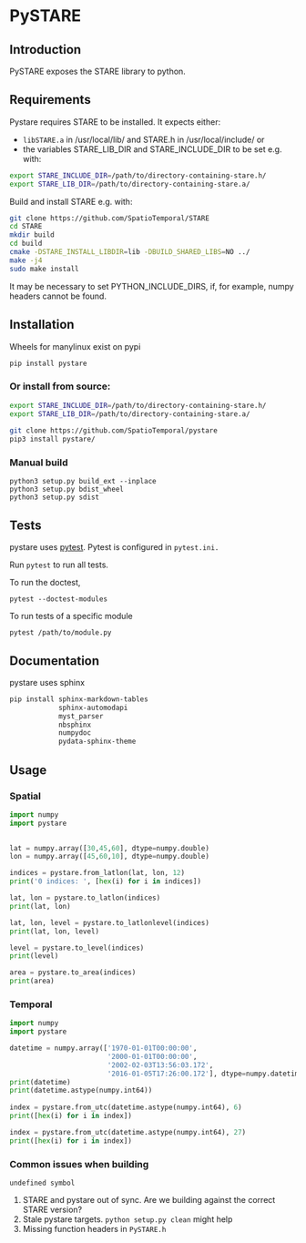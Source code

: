 # PySTARE

## Introduction
PySTARE exposes the STARE library to python.


## Requirements
Pystare requires STARE to be installed.
It expects either:

- ```libSTARE.a``` in /usr/local/lib/ and STARE.h in /usr/local/include/ or
- the variables STARE_LIB_DIR and STARE_INCLUDE_DIR to be set e.g. with:

```bash
export STARE_INCLUDE_DIR=/path/to/directory-containing-stare.h/
export STARE_LIB_DIR=/path/to/directory-containing-stare.a/
```


Build and install STARE e.g. with:

```bash
git clone https://github.com/SpatioTemporal/STARE
cd STARE
mkdir build
cd build
cmake -DSTARE_INSTALL_LIBDIR=lib -DBUILD_SHARED_LIBS=NO ../
make -j4
sudo make install
```


It may be necessary to set PYTHON_INCLUDE_DIRS, if, for example, numpy
headers cannot be found.

## Installation
Wheels for manylinux exist on pypi
 
```bash
pip install pystare
```

### Or install from source:

```bash
export STARE_INCLUDE_DIR=/path/to/directory-containing-stare.h/
export STARE_LIB_DIR=/path/to/directory-containing-stare.a/
        
git clone https://github.com/SpatioTemporal/pystare 
pip3 install pystare/
```
    
### Manual build

```shell
python3 setup.py build_ext --inplace 
python3 setup.py bdist_wheel
python3 setup.py sdist
```
    
## Tests
pystare uses [pytest](https://docs.pytest.org/en/6.2.x/). Pytest is configured in ```pytest.ini.```

Run ```pytest``` to run all tests.

To run the doctest,

```shell
pytest --doctest-modules 
```

To run tests of a specific module

```shell
pytest /path/to/module.py
```

## Documentation
pystare uses sphinx

```bash
pip install sphinx-markdown-tables 
            sphinx-automodapi 
            myst_parser 
            nbsphinx 
            numpydoc 
            pydata-sphinx-theme
```
    

## Usage

### Spatial
```python
import numpy
import pystare
    

lat = numpy.array([30,45,60], dtype=numpy.double)
lon = numpy.array([45,60,10], dtype=numpy.double)

indices = pystare.from_latlon(lat, lon, 12)
print('0 indices: ', [hex(i) for i in indices])

lat, lon = pystare.to_latlon(indices)
print(lat, lon)

lat, lon, level = pystare.to_latlonlevel(indices)
print(lat, lon, level)

level = pystare.to_level(indices)
print(level)

area = pystare.to_area(indices)
print(area)
```
 

### Temporal
```python
import numpy
import pystare

datetime = numpy.array(['1970-01-01T00:00:00', 
                        '2000-01-01T00:00:00', 
                        '2002-02-03T13:56:03.172', 
                        '2016-01-05T17:26:00.172'], dtype=numpy.datetime64)
print(datetime)
print(datetime.astype(numpy.int64))
    
index = pystare.from_utc(datetime.astype(numpy.int64), 6)
print([hex(i) for i in index])

index = pystare.from_utc(datetime.astype(numpy.int64), 27)
print([hex(i) for i in index])

```


    
### Common issues when building
`undefined symbol`

1. STARE and pystare out of sync. Are we building against the correct STARE version?
2. Stale pystare targets. `python setup.py clean` might help
3. Missing function headers in `PySTARE.h`
